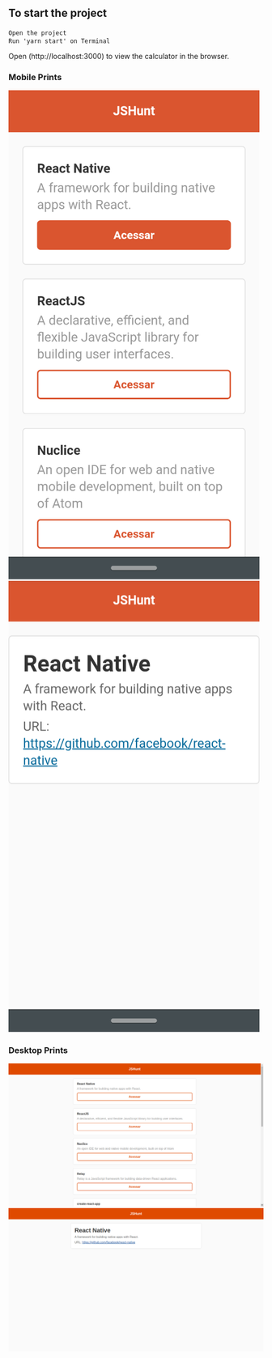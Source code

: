 ## To start the project

    Open the project
    Run 'yarn start' on Terminal

Open (http://localhost:3000) to view the calculator in the browser.

### Mobile Prints

<img src="./prints/printMobile.png">
<img src="./prints/printMobile2.png">

### Desktop Prints

<img src="./prints/printDesktop.png">
<img src="./prints/printDesktop2.png">